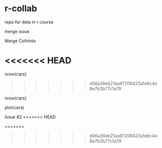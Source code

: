 # r-collab
repo for data in r course


merge issue

Merge Cofnlnts


<<<<<<< HEAD
=======

nrow(cars)
>>>>>>> d06a36eb21aa97209423a1e6c4e8e7b2b77c1a79

nrow(cars)

plot(cars)


Issue #2
<<<<<<< HEAD

=======
>>>>>>> d06a36eb21aa97209423a1e6c4e8e7b2b77c1a79
